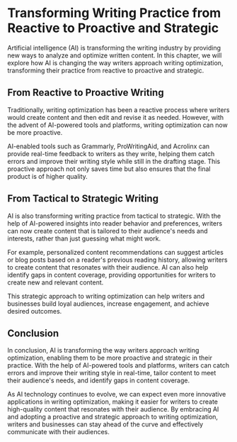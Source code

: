 Transforming Writing Practice from Reactive to Proactive and Strategic
===========================================================================================================================

Artificial intelligence (AI) is transforming the writing industry by providing new ways to analyze and optimize written content. In this chapter, we will explore how AI is changing the way writers approach writing optimization, transforming their practice from reactive to proactive and strategic.

From Reactive to Proactive Writing
----------------------------------

Traditionally, writing optimization has been a reactive process where writers would create content and then edit and revise it as needed. However, with the advent of AI-powered tools and platforms, writing optimization can now be more proactive.

AI-enabled tools such as Grammarly, ProWritingAid, and Acrolinx can provide real-time feedback to writers as they write, helping them catch errors and improve their writing style while still in the drafting stage. This proactive approach not only saves time but also ensures that the final product is of higher quality.

From Tactical to Strategic Writing
----------------------------------

AI is also transforming writing practice from tactical to strategic. With the help of AI-powered insights into reader behavior and preferences, writers can now create content that is tailored to their audience's needs and interests, rather than just guessing what might work.

For example, personalized content recommendations can suggest articles or blog posts based on a reader's previous reading history, allowing writers to create content that resonates with their audience. AI can also help identify gaps in content coverage, providing opportunities for writers to create new and relevant content.

This strategic approach to writing optimization can help writers and businesses build loyal audiences, increase engagement, and achieve desired outcomes.

Conclusion
----------

In conclusion, AI is transforming the way writers approach writing optimization, enabling them to be more proactive and strategic in their practice. With the help of AI-powered tools and platforms, writers can catch errors and improve their writing style in real-time, tailor content to meet their audience's needs, and identify gaps in content coverage.

As AI technology continues to evolve, we can expect even more innovative applications in writing optimization, making it easier for writers to create high-quality content that resonates with their audience. By embracing AI and adopting a proactive and strategic approach to writing optimization, writers and businesses can stay ahead of the curve and effectively communicate with their audiences.
